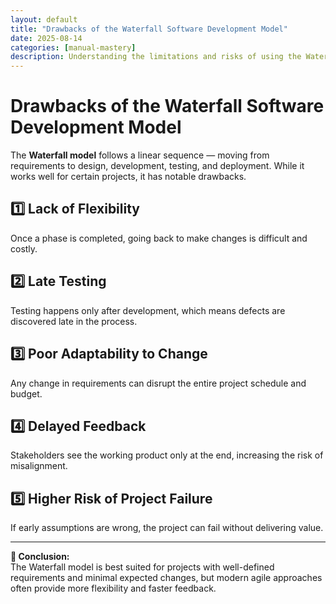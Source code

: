 ```yaml
---
layout: default
title: "Drawbacks of the Waterfall Software Development Model"
date: 2025-08-14
categories: [manual-mastery]
description: Understanding the limitations and risks of using the Waterfall model in modern software projects.
---
```


# Drawbacks of the Waterfall Software Development Model

The **Waterfall model** follows a linear sequence — moving from requirements to design, development, testing, and deployment. While it works well for certain projects, it has notable drawbacks.

## 1️⃣ Lack of Flexibility
Once a phase is completed, going back to make changes is difficult and costly.

## 2️⃣ Late Testing
Testing happens only after development, which means defects are discovered late in the process.

## 3️⃣ Poor Adaptability to Change
Any change in requirements can disrupt the entire project schedule and budget.

## 4️⃣ Delayed Feedback
Stakeholders see the working product only at the end, increasing the risk of misalignment.

## 5️⃣ Higher Risk of Project Failure
If early assumptions are wrong, the project can fail without delivering value.

---

**📌 Conclusion:**  
The Waterfall model is best suited for projects with well-defined requirements and minimal expected changes, but modern agile approaches often provide more flexibility and faster feedback.
